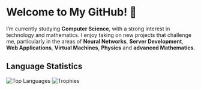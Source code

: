 # Welcome to My GitHub! 👋

I’m currently studying **Computer Science**, with a strong interest in technology and mathematics. I enjoy taking on new projects that challenge me, particularly in the areas of **Neural Networks**, **Server Development**, **Web Applications**, **Virtual Machines**, **Physics** and **advanced Mathematics**.

## Language Statistics 
![Top Languages](https://github-readme-stats.vercel.app/api/top-langs/?username=JakubSchwenkbeck&hide=html&layout=compact&theme=radical)        ![Trophies](https://github-profile-trophy.vercel.app/?username=JakubSchwenkbeck&theme=radical&no-bg=true&row=1&column=2&titles=Commit,MultiLanguage)

